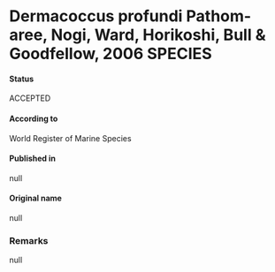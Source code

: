 Dermacoccus profundi Pathom-aree, Nogi, Ward, Horikoshi, Bull & Goodfellow, 2006 SPECIES
=======

#### Status
ACCEPTED

#### According to
World Register of Marine Species

#### Published in
null

#### Original name
null

### Remarks
null